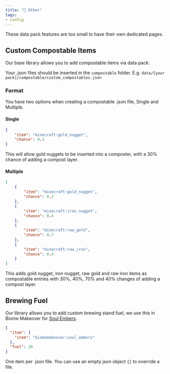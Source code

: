 ```yaml
---
title: "🦦 Other"
tags:
- config
---
```



These data pack features are too small to have their own dedicated pages.


## Custom Compostable Items
Our base library allows you to add compostable items via data pack:

Your .json files should be inserted in the `compostable` folder. E.g. `data/[your pack]/compostable/custom_compostables.json`

### Format  
You have two options when creating a compostable .json file, Single and Multiple.

#### Single
```json
{
	"item": "minecraft:gold_nugget",
	"chance": 0.3
}
```
This will allow gold nuggets to be inserted into a composter, with a 30% chance of adding a compost layer.

#### Multiple

```json
[
	{
		"item": "minecraft:gold_nugget",
		"chance": 0.3
	},
	{
		"item": "minecraft:iron_nugget",
		"chance": 0.4
	},
	{
		"item": "minecraft:raw_gold",
		"chance": 0.7
	},
	{
		"item": "minecraft:raw_iron",
		"chance": 0.4
	}
]
```
This adds gold nugget, iron nugget, raw gold and raw iron items as compostable entries with 30%, 40%, 70% and 40% changes of adding a compost layer.


## Brewing Fuel  
Our library allows you to add custom brewing stand fuel, we use this in Biome Makeover for [Soul Embers](notes/item/soul_embers). 

```json
{  
  "item": {  
    "item": "biomemakeover:soul_embers"  
  },  
  "fuel": 20  
}
```

One item per .json file.  You can use an empty json object `{}` to override a file.